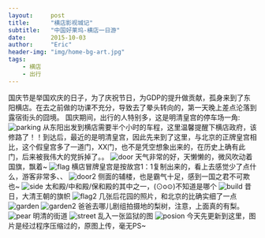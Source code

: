 ```yaml
---
layout:     post
title:      "横店影视城记"
subtitle:   "中国好莱坞-横店一日游"
date:       2015-10-03
author:     "Eric"
header-img: "img/home-bg-art.jpg"
tags:
    - 横店
    - 出行
---
```


国庆节是举国欢庆的日子，为了庆祝节日，为GDP的提升做贡献，孤身来到了东阳横店。在去之前做的功课不充分，导致去了晕头转向的，第一天晚上差点沦落到露宿街头的囧境。
国庆期间，出行的人特别多，这是明清皇宫的停车场一角:
![parking](http://7xn8ba.com1.z0.glb.clouddn.com/hengdianIMG_1738.jpg?imageView2/2/w/1920)
从东阳出发到横店需要半个小时的车程，这里温馨提醒下横店政府，该修路了！！到达后，最近的是明清皇宫，因此先来到了这里，与北京的正牌皇宫相比，这个假皇宫多了一道门，XX门，也不是凭空想象出来的，在历史上确有此门，后来被我伟大的党拆掉了。。
![door](http://7xn8ba.com1.z0.glb.clouddn.com/hengdianIMG_1744.jpg?imageView2/2/w/1920)
天气非常的好，天懒懒的，微风吹动着国旗，飘着~
![flag](http://7xn8ba.com1.z0.glb.clouddn.com/hengdianIMG_1747.jpg?imageView2/2/w/1080)
横店冒牌皇宫是按故宫1：1复制出来的，看上去感觉少了点什么，游客非常多、、
![door2](http://7xn8ba.com1.z0.glb.clouddn.com/hengdianIMG_1749.jpg?imageView2/2/w/1080)
侧面的辅楼，也是霸气十足，感到一国之君不可欺也~
![side](http://7xn8ba.com1.z0.glb.clouddn.com/hengdianIMG_1751.jpg?imageView2/2/w/1080)
太和殿/中和殿/保和殿的其中之一，(⊙o⊙)不知道是哪个
![build](http://7xn8ba.com1.z0.glb.clouddn.com/hengdianIMG_1753.jpg?imageView2/2/w/1920)
昔日，大清王朝的旗帜
![flag2](http://7xn8ba.com1.z0.glb.clouddn.com/hengdianIMG_1757.jpg)
几张后花园的照片，和北京的比确实细了一点
![garden](http://7xn8ba.com1.z0.glb.clouddn.com/hengdianIMG_1764.jpg?imageView2/2/w/1080)
![garden2](http://7xn8ba.com1.z0.glb.clouddn.com/hengdianIMG_1765.jpg?imageView2/2/w/1080)
爸爸去哪儿剧组拍摄地的梨树，注意，上面真的有梨。
![pear](http://7xn8ba.com1.z0.glb.clouddn.com/hengdianIMG_1769.jpg?imageView2/2/w/1080)
明清的街道
![street](http://7xn8ba.com1.z0.glb.clouddn.com/hengdianIMG_1772.jpg?imageView2/2/w/1080)
乱入一张监狱的图
![posion](http://7xn8ba.com1.z0.glb.clouddn.com/hengdianIMG_1776.jpg?imageView2/2/w/1080)
今天先更新到这里，图片是经过程序压缩过的，原图上传，毫无PS~